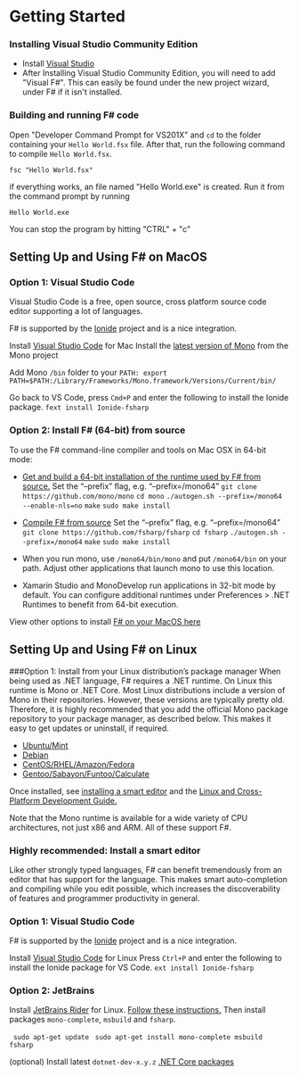 # Getting Started

### Installing Visual Studio Community Edition

* Install [Visual Studio](https://www.visualstudio.com/downloads/)
* After Installing Visual Studio Community Edition, you will need to add "Visual F#". This can easily be found under the new project wizard, under F# if it isn't installed.

### Building and running F# code

Open "Developer Command Prompt for VS201X" and `cd` to the folder containing your `Hello World.fsx` file.
After that, run the following command to compile `Hello World.fsx`.

`fsc "Hello World.fsx"`

if everything works, an file named "Hello World.exe" is created. Run it from the command prompt by running

`Hello World.exe`

You can stop the program by hitting "CTRL" + "c"

## Setting Up and Using F# on MacOS

### Option 1: Visual Studio Code
Visual Studio Code is a free, open source, cross platform source code editor supporting a lot of languages. 

F# is supported by the [Ionide](https://code.visualstudio.com/download) project and is a nice integration.

Install [Visual Studio Code](http://ionide.io/) for Mac
Install the [latest version of Mono](http://www.mono-project.com/download/#download-mac) from the Mono project

Add Mono `/bin` folder to your `PATH: export`
`PATH=$PATH:/Library/Frameworks/Mono.framework/Versions/Current/bin/`

Go back to VS Code, press `Cmd+P` and enter the following to install the Ionide package. `fext install Ionide-fsharp`

### Option 2: Install F# (64-bit) from source
To use the F# command-line compiler and tools on Mac OSX in 64-bit mode:

* [Get and build a 64-bit installation of the runtime used by F# from source.](http://www.mono-project.com/docs/compiling-mono/mac/)
Set the “–prefix” flag, e.g. “–prefix=/mono64”
`git clone https://github.com/mono/mono`
`cd mono`
`./autogen.sh --prefix=/mono64 --enable-nls=no`
`make`
`sudo make install`

* [Compile F# from source](https://github.com/fsharp/fsharp/blob/master/README.md)
 Set the “–prefix” flag, e.g. “–prefix=/mono64”
`git clone https://github.com/fsharp/fsharp`
`cd fsharp`
`./autogen.sh --prefix=/mono64`
`make`
`sudo make install`

* When you run mono, use `/mono64/bin/mono` and put `/mono64/bin` on your path. Adjust other applications that launch mono to use this location.

* Xamarin Studio and MonoDevelop run applications in 32-bit mode by default. You can configure additional runtimes under Preferences > .NET Runtimes to benefit from 64-bit execution.

View other options to install  [F# on your MacOS here](http://fsharp.org/use/mac/) 

## Setting Up and Using F# on Linux

###Option 1: Install from your Linux distribution’s package manager
When being used as .NET language, F# requires a .NET runtime. On Linux this runtime is Mono or .NET Core. Most Linux distributions include a version of Mono in their repositories. However, these versions are typically pretty old. Therefore, it is highly recommended that you add the official Mono package repository to your package manager, as described below. This makes it easy to get updates or uninstall, if required.

*  [Ubuntu/Mint](http://fsharp.org/use/linux/#ubuntu) 
* [Debian ](http://fsharp.org/use/linux/#debian) 
* [CentOS/RHEL/Amazon/Fedora](http://fsharp.org/use/linux/#centos) 
* [Gentoo/Sabayon/Funtoo/Calculate](http://fsharp.org/use/linux/#gentoo) 

Once installed, see [installing a smart editor](http://fsharp.org/use/linux/#smart-editor) and the  [Linux and Cross-Platform Development Guide.](http://fsharp.org/guides/mac-linux-cross-platform/)

Note that the Mono runtime is available for a wide variety of CPU architectures, not just x86 and ARM. All of these support F#.

### Highly recommended: Install a smart editor

Like other strongly typed languages, F# can benefit tremendously from an editor that has support for the language. This makes smart auto-completion and compiling while you edit possible, which increases the discoverability of features and programmer productivity in general.

### Option 1:  Visual Studio Code
F# is supported by the [Ionide](https://code.visualstudio.com/download) project and is a nice integration.

Install [Visual Studio Code](https://code.visualstudio.com/download) for Linux
Press `Ctrl+P` and enter the following to install the Ionide package for VS Code.
`ext install Ionide-fsharp`

### Option 2: JetBrains
Install [JetBrains Rider](https://www.jetbrains.com/rider/download/#section=linux) for Linux.
[Follow these instructions.](http://www.mono-project.com/download/#download-lin-ubuntu)
Then install packages `mono-complete`, `msbuild` and `fsharp`.

` sudo apt-get update`
` sudo apt-get install mono-complete msbuild fsharp`

(optional) Install latest `dotnet-dev-x.y.z` [.NET Core packages](https://www.microsoft.com/net/core#linuxubuntu) 
